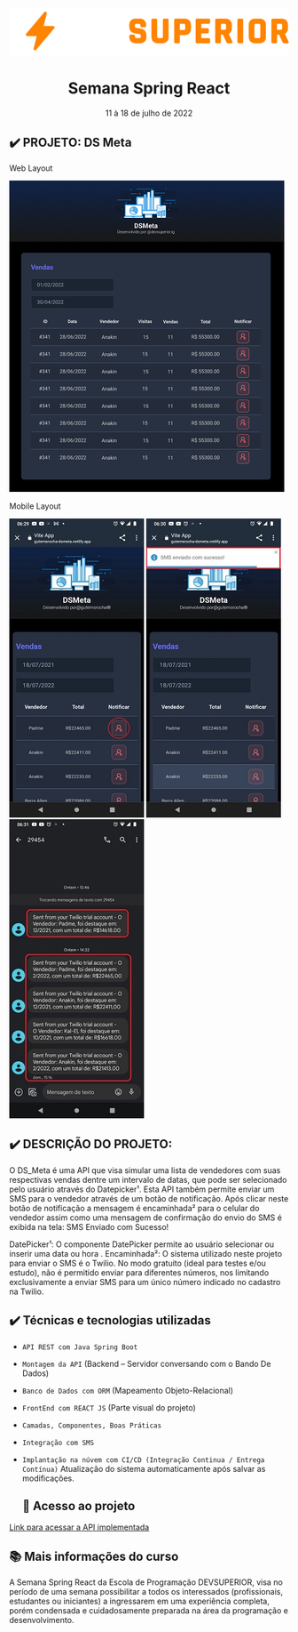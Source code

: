 ![Logo DevSuperior](https://github.com/gutemsrocha/assets/blob/main/devsuperiorlogo.svg)

<h1 align="center">Semana Spring React</h1>
<p align="center">11 à 18 de julho de 2022</p>


<h2>✔️ PROJETO: DS Meta</h2>

Web Layout

![Web Layout](https://github.com/gutemsrocha/assets/blob/main/dsmeta/dsmeta01.png)


Mobile Layout

![Mobile Layout 03](https://github.com/gutemsrocha/assets/blob/main/dsmeta/dsmeta03.jpg)
![Mobile Layout 04](https://github.com/gutemsrocha/assets/blob/main/dsmeta/dsmeta04.jpg)
![Mobile Layout 05](https://github.com/gutemsrocha/assets/blob/main/dsmeta/dsmeta05.jpg)

<h2>✔️ DESCRIÇÃO DO PROJETO:</h2>
<p>O DS_Meta é uma API que visa simular uma lista de vendedores com suas respectivas vendas dentre um intervalo de datas, que pode ser selecionado pelo usuário através 
do Datepicker¹.
Esta API também permite enviar um SMS para o vendedor através de um botão de notificação.
Após clicar neste botão de notificação a mensagem é encaminhada² para o celular do vendedor assim como uma mensagem de confirmação do envio do SMS é exibida na tela: 
SMS Enviado com Sucesso!

DatePicker¹: O componente DatePicker permite ao usuário selecionar ou inserir uma data ou hora .
Encaminhada²: O sistema utilizado neste projeto para enviar o SMS é o Twilio. No modo gratuito (ideal para testes e/ou estudo), não é permitido enviar para diferentes números,
nos limitando exclusivamente a enviar SMS para um único número indicado no cadastro na Twilio.
</p>

## ✔️ Técnicas e tecnologias utilizadas

- ``API REST com Java Spring Boot``
- ``Montagem da API`` (Backend – Servidor conversando com o Bando De Dados)
- ``Banco de Dados com ORM`` (Mapeamento Objeto-Relacional)
- ``FrontEnd com REACT JS`` (Parte visual do projeto)
- ``Camadas, Componentes, Boas Práticas``
- ``Integração com SMS``
- ``Implantação na núvem com CI/CD (Integração Continua / Entrega Contínua)``
	Atualização do sistema automaticamente após salvar as modificações.
  
  ## 📁 Acesso ao projeto

[Link para acessar a API implementada](https://gutemsrocha-dsmeta.netlify.app/)


## 📚 Mais informações do curso

A Semana Spring React da Escola de Programação DEVSUPERIOR, visa no período de uma semana possibilitar a todos os interessados (profissionais, estudantes ou iniciantes) a ingressarem em uma experiência completa, porém condensada e cuidadosamente preparada na área da programação e desenvolvimento. 





